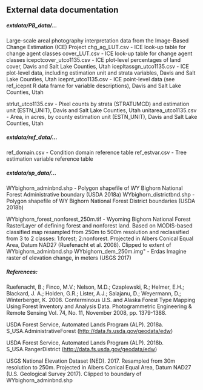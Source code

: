 ## External data documentation


##### extdata/PB_data/...
Large-scale areal photography interpretation data from the Image-Based Change Estimation (ICE) Project
chg_ag_LUT.csv - ICE look-up table for change agent classes
cover_LUT.csv - ICE look-up table for change agent classes
icepctcover_utco1135.csv - ICE plot-level percentages of land cover, Davis and Salt Lake Counties, Utah
icepltassgn_utco1135.csv - ICE plot-level data, including estimation unit and strata variables, Davis and Salt Lake Counties, Utah
icepnt_utco1135.csv - ICE point-level data (see ref_icepnt R data frame for variable descriptions), Davis and Salt Lake Counties, Utah

strlut_utco1135.csv - Pixel counts by strata (STRATUMCD) and estimation unit (ESTN_UNIT), Davis and Salt Lake Counties, Utah
unitarea_utco1135.csv - Area, in acres, by county estimation unit (ESTN_UNIT), Davis and Salt Lake Counties, Utah

##### extdata/ref_data/...
ref_domain.csv - Condition domain reference table
ref_estvar.csv - Tree estimation variable reference table


##### extdata/sp_data/...
WYbighorn_adminbnd.shp - Polygon shapefile of WY Bighorn National Forest Administrative boundary (USDA 2018a)
WYbighorn_districtbnd.shp - Polygon shapefile of WY Bighorn National Forest District boundaries (USDA 2018b)
                          
WYbighorn_forest_nonforest_250m.tif - Wyoming Bighorn National Forest RasterLayer of defining forest and nonforest land. Based on MODIS-based classified map resampled from 250m to 500m resolution and reclassified from 3 to 2 classes: 1:forest; 2:nonforest. Projected in Albers Conical Equal Area, Datum NAD27 (Ruefenacht et al. 2008). Clipped to extent of WYbighorn_adminbnd.shp
WYbighorn_dem_250m.img" - Erdas Imagine raster of elevation change, in meters (USGS 2017)


##### References:
Ruefenacht, B.; Finco, M.V.; Nelson, M.D.; Czaplewski, R.; Helmer, E.H.; 
Blackard, J. A.; Holden, G.R.; Lister, A.J.; Salajanu, D.; Weyermann, D.; 
Winterberger, K. 2008. Conterminous U.S. and Alaska Forest Type Mapping Using 
Forest Inventory and Analysis Data.  Photogrammetric Engineering &amp; Remote 
Sensing Vol. 74, No. 11, November 2008, pp. 1379-1388.

USDA Forest Service, Automated Lands Program (ALP). 2018a. S_USA.AdministrativeForest (http://data.fs.usda.gov/geodata/edw)

USDA Forest Service, Automated Lands Program (ALP). 2018b. S_USA.RangerDistrict 
(http://data.fs.usda.gov/geodata/edw)

USGS National Elevation Dataset (NED). 2017. Resampled from 30m resolution to 250m. 
Projected in Albers Conical Equal Area, Datum NAD27 (U.S. Geological Survey 2017). 
Clipped to boundary of WYbighorn_adminbnd.shp



